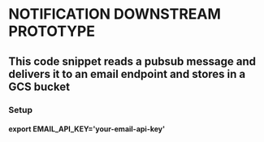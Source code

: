 # NOTIFICATION DOWNSTREAM PROTOTYPE
## This code snippet reads a pubsub message and delivers it to an email endpoint and stores in a GCS bucket

### Setup
#### export EMAIL_API_KEY='your-email-api-key'